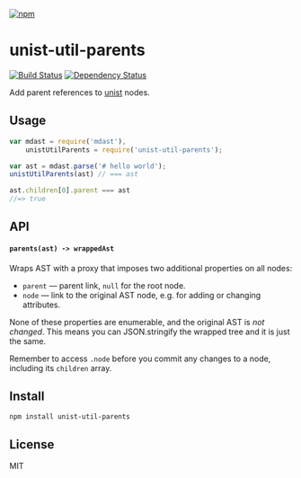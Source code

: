[![npm](https://nodei.co/npm/unist-util-parents.png)](https://npmjs.com/package/unist-util-parents)

# unist-util-parents

[![Build Status][travis-badge]][travis] [![Dependency Status][david-badge]][david]

Add parent references to [unist] nodes.

[unist]: https://github.com/wooorm/unist

[travis]: https://travis-ci.org/eush77/unist-util-parents
[travis-badge]: https://travis-ci.org/eush77/unist-util-parents.svg
[david]: https://david-dm.org/eush77/unist-util-parents
[david-badge]: https://david-dm.org/eush77/unist-util-parents.png

## Usage

```js
var mdast = require('mdast'),
    unistUtilParents = require('unist-util-parents');

var ast = mdast.parse('# hello world');
unistUtilParents(ast) // === ast

ast.children[0].parent === ast
//=> true
```

## API

#### `parents(ast) -> wrappedAst`

Wraps AST with a proxy that imposes two additional properties on all nodes:

- `parent` — parent link, `null` for the root node.
- `node` — link to the original AST node, e.g. for adding or changing attributes.

None of these properties are enumerable, and the original AST is _not changed_. This means you can JSON.stringify the wrapped tree and it is just the same.

Remember to access `.node` before you commit any changes to a node, including its `children` array.

## Install

```
npm install unist-util-parents
```

## License

MIT
